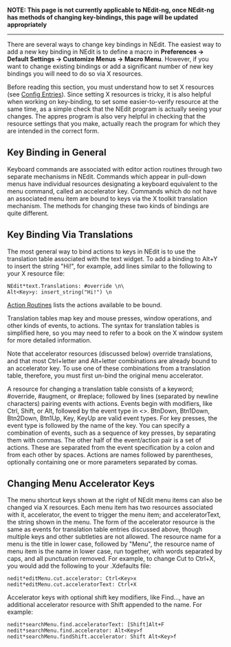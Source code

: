 
**NOTE: This page is not currently applicable to NEdit-ng, once NEdit-ng has methods of changing key-bindings, this page will be updated appropriately**

---

There are several ways to change key bindings in NEdit. The easiest way
to add a new key binding in NEdit is to define a macro in **Preferences
&rarr; Default Settings &rarr; Customize Menus &rarr; Macro Menu**.
However, if you want to change existing bindings or add a significant
number of new key bindings you will need to do so via X resources.

Before reading this section, you must understand how to set X resources
(see [Config Entries](30.md)). Since setting X
resources is tricky, it is also helpful when working on key-binding, to
set some easier-to-verify resource at the same time, as a simple check
that the NEdit program is actually seeing your changes. The appres
program is also very helpful in checking that the resource settings that
you make, actually reach the program for which they are intended in the
correct form.

## Key Binding in General

Keyboard commands are associated with editor action routines through two
separate mechanisms in NEdit. Commands which appear in pull-down menus
have individual resources designating a keyboard equivalent to the menu
command, called an accelerator key. Commands which do not have an
associated menu item are bound to keys via the X toolkit translation
mechanism. The methods for changing these two kinds of bindings are
quite different.

## Key Binding Via Translations

The most general way to bind actions to keys in NEdit is to use the
translation table associated with the text widget. To add a binding to
Alt+Y to insert the string "Hi\!", for example, add lines similar to the
following to your X resource file:

    NEdit*text.Translations: #override \n\
    Alt<Key>y: insert_string("Hi!") \n

[Action Routines](27.md) lists the actions available to be bound.

Translation tables map key and mouse presses, window operations, and
other kinds of events, to actions. The syntax for translation tables is
simplified here, so you may need to refer to a book on the X window
system for more detailed information.

Note that accelerator resources (discussed below) override translations,
and that most Ctrl+letter and Alt+letter combinations are already bound
to an accelerator key. To use one of these combinations from a
translation table, therefore, you must first un-bind the original menu
accelerator.

A resource for changing a translation table consists of a keyword;
\#override, \#augment, or \#replace; followed by lines (separated by
newline characters) pairing events with actions. Events begin with
modifiers, like Ctrl, Shift, or Alt, followed by the event type in \<\>.
BtnDown, Btn1Down, Btn2Down, Btn1Up, Key, KeyUp are valid event types.
For key presses, the event type is followed by the name of the key. You
can specify a combination of events, such as a sequence of key presses,
by separating them with commas. The other half of the event/action pair
is a set of actions. These are separated from the event specification by
a colon and from each other by spaces. Actions are names followed by
parentheses, optionally containing one or more parameters separated by
comas.

## Changing Menu Accelerator Keys

The menu shortcut keys shown at the right of NEdit menu items can also
be changed via X resources. Each menu item has two resources associated
with it, accelerator, the event to trigger the menu item; and
acceleratorText, the string shown in the menu. The form of the
accelerator resource is the same as events for translation table entries
discussed above, though multiple keys and other subtleties are not
allowed. The resource name for a menu is the title in lower case,
followed by "Menu", the resource name of menu item is the name in lower
case, run together, with words separated by caps, and all punctuation
removed. For example, to change Cut to Ctrl+X, you would add the
following to your .Xdefaults file:

    nedit*editMenu.cut.accelerator: Ctrl<Key>x
    nedit*editMenu.cut.acceleratorText: Ctrl+X

Accelerator keys with optional shift key modifiers, like Find..., have
an additional accelerator resource with Shift appended to the name. For
example:

    nedit*searchMenu.find.acceleratorText: [Shift]Alt+F
    nedit*searchMenu.find.accelerator: Alt<Key>f
    nedit*searchMenu.findShift.accelerator: Shift Alt<Key>f
